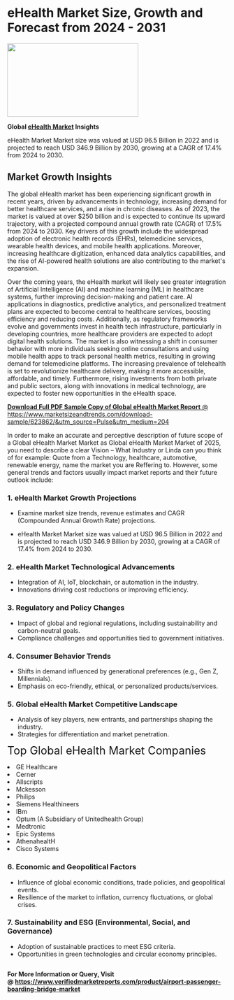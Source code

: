 <H1>eHealth Market Size, Growth and Forecast from 2024 - 2031</H1><img class="aligncenter size-medium wp-image-584254" src="https://thirdeyenews.in/wp-content/uploads/2024/09/Global-Market-Research-300x168.jpeg" alt="" width="300" height="168" /><p><strong>Global&nbsp;<a href="https://www.marketsizeandtrends.com/download-sample/623862/&amp;utm_source=Pulse&amp;utm_medium=204">eHealth Market</a> Insights</strong></p><p>eHealth Market Market size was valued at USD 96.5 Billion in 2022 and is projected to reach USD 346.9 Billion by 2030, growing at a CAGR of 17.4% from 2024 to 2030.</p><p><h2>Market Growth Insights</h2> <p>The global eHealth market has been experiencing significant growth in recent years, driven by advancements in technology, increasing demand for better healthcare services, and a rise in chronic diseases. As of 2023, the market is valued at over $250 billion and is expected to continue its upward trajectory, with a projected compound annual growth rate (CAGR) of 17.5% from 2024 to 2030. Key drivers of this growth include the widespread adoption of electronic health records (EHRs), telemedicine services, wearable health devices, and mobile health applications. Moreover, increasing healthcare digitization, enhanced data analytics capabilities, and the rise of AI-powered health solutions are also contributing to the market's expansion.</p> <p><a href="#"></a></p> <p>Over the coming years, the eHealth market will likely see greater integration of Artificial Intelligence (AI) and machine learning (ML) in healthcare systems, further improving decision-making and patient care. AI applications in diagnostics, predictive analytics, and personalized treatment plans are expected to become central to healthcare services, boosting efficiency and reducing costs. Additionally, as regulatory frameworks evolve and governments invest in health tech infrastructure, particularly in developing countries, more healthcare providers are expected to adopt digital health solutions. The market is also witnessing a shift in consumer behavior with more individuals seeking online consultations and using mobile health apps to track personal health metrics, resulting in growing demand for telemedicine platforms. The increasing prevalence of telehealth is set to revolutionize healthcare delivery, making it more accessible, affordable, and timely. Furthermore, rising investments from both private and public sectors, along with innovations in medical technology, are expected to foster new opportunities in the eHealth space.</p> <p><a href="#"></p><p><span class=""><strong>Download Full PDF Sample Copy of Global eHealth Market Report</strong> @ <a href="https://www.marketsizeandtrends.com/download-sample/623862/&amp;utm_source=Pulse&amp;utm_medium=204" target="_blank">https://www.marketsizeandtrends.com/download-sample/623862/&amp;utm_source=Pulse&amp;utm_medium=204</a></span></p><p>In order to make an accurate and perceptive description of future scope of a Global&nbsp;eHealth Market Market as Global&nbsp;eHealth Market Market of 2025, you need to describe a clear Vision &ndash; What Industry or Linda can you think of for example: Quote from a Technology, healthcare, automotive, renewable energy, name the market you are Reffering to. However, some general trends and factors usually impact market reports and their future outlook include:</p><h3>1.&nbsp;<strong>eHealth Market Growth Projections</strong></h3><ul><li>Examine market size trends, revenue estimates and CAGR (Compounded Annual Growth Rate) projections.</li><li><p>eHealth Market Market size was valued at USD 96.5 Billion in 2022 and is projected to reach USD 346.9 Billion by 2030, growing at a CAGR of 17.4% from 2024 to 2030.</p></li></ul><h3>2.&nbsp;<strong>eHealth Market Technological Advancements</strong></h3><ul><li>Integration of AI, IoT, blockchain, or automation in the industry.</li><li>Innovations driving cost reductions or improving efficiency.</li></ul><h3>3.&nbsp;<strong>Regulatory and Policy Changes</strong></h3><ul><li>Impact of global and regional regulations, including sustainability and carbon-neutral goals.</li><li>Compliance challenges and opportunities tied to government initiatives.</li></ul><h3>4.&nbsp;<strong>Consumer Behavior Trends</strong></h3><ul><li>Shifts in demand influenced by generational preferences (e.g., Gen Z, Millennials).</li><li>Emphasis on eco-friendly, ethical, or personalized products/services.</li></ul><h3>5.&nbsp;<strong>Global eHealth Market Competitive Landscape</strong></h3><ul><li>Analysis of key players, new entrants, and partnerships shaping the industry.</li><li>Strategies for differentiation and market penetration.</li></ul><p data-pm-slice="1 1 []"><span style="color: inherit; font-family: inherit; font-size: 25px;">Top Global eHealth Market Companies</span></p><div class="" data-test-id=""><p><li>GE Healthcare</li><li> Cerner</li><li> Allscripts</li><li> Mckesson</li><li> Philips</li><li> Siemens Healthineers</li><li> IBm</li><li> Optum (A Subsidiary of Unitedhealth Group)</li><li> Medtronic</li><li> Epic Systems</li><li> AthenahealtH</li><li> Cisco Systems</li></p></div><h3>6.&nbsp;<strong>Economic and Geopolitical Factors</strong></h3><ul><li>Influence of global economic conditions, trade policies, and geopolitical events.</li><li>Resilience of the market to inflation, currency fluctuations, or global crises.</li></ul><h3>7.&nbsp;<strong>Sustainability and ESG (Environmental, Social, and Governance)</strong></h3><ul><li>Adoption of sustainable practices to meet ESG criteria.</li><li>Opportunities in green technologies and circular economy principles.</li></ul><h2><strong style="font-size: 14px;">For More Information or Query, Visit @&nbsp;</strong><a style="background-color: #ffffff; font-size: 14px;" href="https://www.marketsizeandtrends.com/report/ehealth-market/" target="_blank">https://www.verifiedmarketreports.com/product/airport-passenger-boarding-bridge-market</a></h2>
